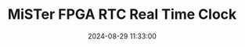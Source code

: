 ---
layout: post
title: MiSTer FPGA RTC Real Time Clock 
summary: 
date: '2024-08-29 11:33:00'
tags: [Emulation, MiSTer FPGA, MiSTer FPGA Add-ons]
---